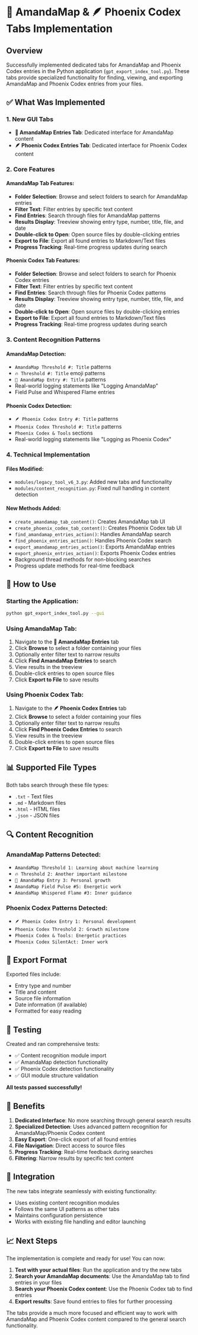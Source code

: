 # 🔱 AmandaMap & 🪶 Phoenix Codex Tabs Implementation

## Overview

Successfully implemented dedicated tabs for AmandaMap and Phoenix Codex entries in the Python application (`gpt_export_index_tool.py`). These tabs provide specialized functionality for finding, viewing, and exporting AmandaMap and Phoenix Codex entries from your files.

## ✅ What Was Implemented

### 1. **New GUI Tabs**
- **🔱 AmandaMap Entries Tab**: Dedicated interface for AmandaMap content
- **🪶 Phoenix Codex Entries Tab**: Dedicated interface for Phoenix Codex content

### 2. **Core Features**

#### **AmandaMap Tab Features:**
- **Folder Selection**: Browse and select folders to search for AmandaMap entries
- **Filter Text**: Filter entries by specific text content
- **Find Entries**: Search through files for AmandaMap patterns
- **Results Display**: Treeview showing entry type, number, title, file, and date
- **Double-click to Open**: Open source files by double-clicking entries
- **Export to File**: Export all found entries to Markdown/Text files
- **Progress Tracking**: Real-time progress updates during search

#### **Phoenix Codex Tab Features:**
- **Folder Selection**: Browse and select folders to search for Phoenix Codex entries
- **Filter Text**: Filter entries by specific text content
- **Find Entries**: Search through files for Phoenix Codex patterns
- **Results Display**: Treeview showing entry type, number, title, file, and date
- **Double-click to Open**: Open source files by double-clicking entries
- **Export to File**: Export all found entries to Markdown/Text files
- **Progress Tracking**: Real-time progress updates during search

### 3. **Content Recognition Patterns**

#### **AmandaMap Detection:**
- `AmandaMap Threshold #: Title` patterns
- `🔥 Threshold #: Title` emoji patterns
- `🔱 AmandaMap Entry #: Title` patterns
- Real-world logging statements like "Logging AmandaMap"
- Field Pulse and Whispered Flame entries

#### **Phoenix Codex Detection:**
- `🪶 Phoenix Codex Entry #: Title` patterns
- `Phoenix Codex Threshold #: Title` patterns
- `Phoenix Codex & Tools` sections
- Real-world logging statements like "Logging as Phoenix Codex"

### 4. **Technical Implementation**

#### **Files Modified:**
- `modules/legacy_tool_v6_3.py`: Added new tabs and functionality
- `modules/content_recognition.py`: Fixed null handling in content detection

#### **New Methods Added:**
- `create_amandamap_tab_content()`: Creates AmandaMap tab UI
- `create_phoenix_codex_tab_content()`: Creates Phoenix Codex tab UI
- `find_amandamap_entries_action()`: Handles AmandaMap search
- `find_phoenix_entries_action()`: Handles Phoenix Codex search
- `export_amandamap_entries_action()`: Exports AmandaMap entries
- `export_phoenix_entries_action()`: Exports Phoenix Codex entries
- Background thread methods for non-blocking searches
- Progress update methods for real-time feedback

## 🚀 How to Use

### **Starting the Application:**
```bash
python gpt_export_index_tool.py --gui
```

### **Using AmandaMap Tab:**
1. Navigate to the **🔱 AmandaMap Entries** tab
2. Click **Browse** to select a folder containing your files
3. Optionally enter filter text to narrow results
4. Click **Find AmandaMap Entries** to search
5. View results in the treeview
6. Double-click entries to open source files
7. Click **Export to File** to save results

### **Using Phoenix Codex Tab:**
1. Navigate to the **🪶 Phoenix Codex Entries** tab
2. Click **Browse** to select a folder containing your files
3. Optionally enter filter text to narrow results
4. Click **Find Phoenix Codex Entries** to search
5. View results in the treeview
6. Double-click entries to open source files
7. Click **Export to File** to save results

## 📊 Supported File Types

Both tabs search through these file types:
- `.txt` - Text files
- `.md` - Markdown files
- `.html` - HTML files
- `.json` - JSON files

## 🔍 Content Recognition

### **AmandaMap Patterns Detected:**
- `AmandaMap Threshold 1: Learning about machine learning`
- `🔥 Threshold 2: Another important milestone`
- `🔱 AmandaMap Entry 3: Personal growth`
- `AmandaMap Field Pulse #5: Energetic work`
- `AmandaMap Whispered Flame #3: Inner guidance`

### **Phoenix Codex Patterns Detected:**
- `🪶 Phoenix Codex Entry 1: Personal development`
- `Phoenix Codex Threshold 2: Growth milestone`
- `Phoenix Codex & Tools: Energetic practices`
- `Phoenix Codex SilentAct: Inner work`

## 📁 Export Format

Exported files include:
- Entry type and number
- Title and content
- Source file information
- Date information (if available)
- Formatted for easy reading

## 🧪 Testing

Created and ran comprehensive tests:
- ✅ Content recognition module import
- ✅ AmandaMap detection functionality
- ✅ Phoenix Codex detection functionality
- ✅ GUI module structure validation

**All tests passed successfully!**

## 🎯 Benefits

1. **Dedicated Interface**: No more searching through general search results
2. **Specialized Detection**: Uses advanced pattern recognition for AmandaMap/Phoenix Codex content
3. **Easy Export**: One-click export of all found entries
4. **File Navigation**: Direct access to source files
5. **Progress Tracking**: Real-time feedback during searches
6. **Filtering**: Narrow results by specific text content

## 🔄 Integration

The new tabs integrate seamlessly with existing functionality:
- Uses existing content recognition modules
- Follows the same UI patterns as other tabs
- Maintains configuration persistence
- Works with existing file handling and editor launching

## 📈 Next Steps

The implementation is complete and ready for use! You can now:

1. **Test with your actual files**: Run the application and try the new tabs
2. **Search your AmandaMap documents**: Use the AmandaMap tab to find entries in your files
3. **Search your Phoenix Codex content**: Use the Phoenix Codex tab to find entries
4. **Export results**: Save found entries to files for further processing

The tabs provide a much more focused and efficient way to work with AmandaMap and Phoenix Codex content compared to the general search functionality. 